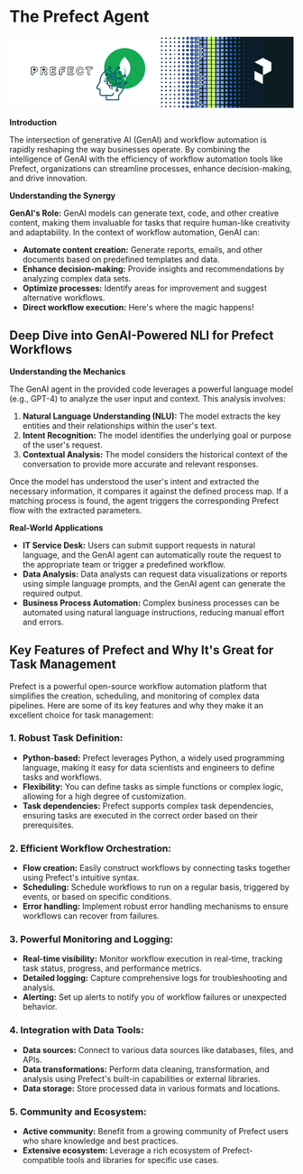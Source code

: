 # The Prefect Agent

![](bg.png)

**Introduction**

The intersection of generative AI (GenAI) and workflow automation is rapidly reshaping the way businesses operate. By combining the intelligence of GenAI with the efficiency of workflow automation tools like Prefect, organizations can streamline processes, enhance decision-making, and drive innovation.

**Understanding the Synergy**

**GenAI's Role:** GenAI models can generate text, code, and other creative content, making them invaluable for tasks that require human-like creativity and adaptability. In the context of workflow automation, GenAI can:

* **Automate content creation:** Generate reports, emails, and other documents based on predefined templates and data.
* **Enhance decision-making:** Provide insights and recommendations by analyzing complex data sets.
* **Optimize processes:** Identify areas for improvement and suggest alternative workflows.
* **Direct workflow execution:** Here's where the magic happens!

## **Deep Dive into GenAI-Powered NLI for Prefect Workflows**

**Understanding the Mechanics**

The GenAI agent in the provided code leverages a powerful language model (e.g., GPT-4) to analyze the user input and context. This analysis involves:

1. **Natural Language Understanding (NLU):** The model extracts the key entities and their relationships within the user's text.
2. **Intent Recognition:** The model identifies the underlying goal or purpose of the user's request.
3. **Contextual Analysis:** The model considers the historical context of the conversation to provide more accurate and relevant responses.

Once the model has understood the user's intent and extracted the necessary information, it compares it against the defined process map. If a matching process is found, the agent triggers the corresponding Prefect flow with the extracted parameters.

**Real-World Applications**

* **IT Service Desk:** Users can submit support requests in natural language, and the GenAI agent can automatically route the request to the appropriate team or trigger a predefined workflow.
* **Data Analysis:** Data analysts can request data visualizations or reports using simple language prompts, and the GenAI agent can generate the required output.
* **Business Process Automation:** Complex business processes can be automated using natural language instructions, reducing manual effort and errors.

## Key Features of Prefect and Why It's Great for Task Management

Prefect is a powerful open-source workflow automation platform that simplifies the creation, scheduling, and monitoring of complex data pipelines. Here are some of its key features and why they make it an excellent choice for task management:

### 1. **Robust Task Definition:**
* **Python-based:** Prefect leverages Python, a widely used programming language, making it easy for data scientists and engineers to define tasks and workflows.
* **Flexibility:** You can define tasks as simple functions or complex logic, allowing for a high degree of customization.
* **Task dependencies:** Prefect supports complex task dependencies, ensuring tasks are executed in the correct order based on their prerequisites.

### 2. **Efficient Workflow Orchestration:**
* **Flow creation:** Easily construct workflows by connecting tasks together using Prefect's intuitive syntax.
* **Scheduling:** Schedule workflows to run on a regular basis, triggered by events, or based on specific conditions.
* **Error handling:** Implement robust error handling mechanisms to ensure workflows can recover from failures.

### 3. **Powerful Monitoring and Logging:**
* **Real-time visibility:** Monitor workflow execution in real-time, tracking task status, progress, and performance metrics.
* **Detailed logging:** Capture comprehensive logs for troubleshooting and analysis.
* **Alerting:** Set up alerts to notify you of workflow failures or unexpected behavior.

### 4. **Integration with Data Tools:**
* **Data sources:** Connect to various data sources like databases, files, and APIs.
* **Data transformations:** Perform data cleaning, transformation, and analysis using Prefect's built-in capabilities or external libraries.
* **Data storage:** Store processed data in various formats and locations.

### 5. **Community and Ecosystem:**
* **Active community:** Benefit from a growing community of Prefect users who share knowledge and best practices.
* **Extensive ecosystem:** Leverage a rich ecosystem of Prefect-compatible tools and libraries for specific use cases.
